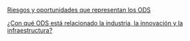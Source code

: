 
[Riesgos y oportunidades que representan los ODS ](https://www.pactomundial.org/noticia/dafo-los-objetivos-desarrollo-sostenible/?utm_source=chatgpt.com)


[¿Con qué ODS está relacionado la industria, la innovación y la infraestructura?](https://ods.dnp.gov.co/es/objetivos/industria-innovacion-e-infraestructura?utm_source=chatgpt.com)
